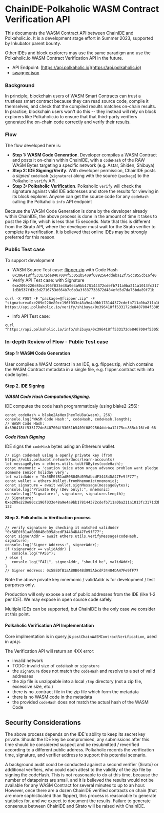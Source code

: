 # ChainIDE-Polkaholic WASM Contract Verification API

This documents the WASM Contract API between ChainIDE and Polkaholic.io.  It is a development stage effort in Summer 2023, supported by Inkubator parent bounty.  

Other IDEs and block explorers may use the same paradigm and use the Polkaholic.io WASM Contract Verification API in the future.

* API Endpoint: [https://api.polkaholic.io](https://api.polkaholic.io)
* [swagger.json](https://swagger.polkaholic.io/swagger.json)

### Background

In principle, blockchain users of WASM Smart Contracts can trust a trustless smart contract because they can read source code, compile it themselves, and check that the compiled results
matches on-chain results.  In practice, blockchain users won't do this -- they instead will rely on block explorers like Polkaholic.io to ensure that that third-party verifiers generated
the on-chain code correctly and verify their results.

### Flow

The flow developed here is:

* **Step 1: WASM Code Generation**. Developer compiles a WASM Contract and posts it on-chain within ChainIDE, with a `codeHash` of the RAW WASM Bytes targeting a specific network (e.g. Astar, Shiden, Shibuya)
* **Step 2: IDE Signing/Verify**. With developer permission, ChainIDE posts a _signed_ `codeHash` (`signature`) along with the source (`package`) to the Polkaholic `verify` API.
* **Step 3: Polkaholic Verification**.  Polkaholic `verify` will check the signature against valid IDE addresses and store the results for viewing in its block explorer.  Anyone can get the source code for any `codeHash` calling the Polkaholic `info` API endpoint

Because the WASM Code Generation is done by the developer already within ChainIDE, the above process is done in the amount of time it takes to post the zip file, which is less than 15 seconds.  Note that this is different from the Sirato API, where the developer must wait for the Sirato verifier to complete its verification.  It is believed that online IDEs may be strongly preferred for this reason.

### Public Test case

To support development

* WASM Source Test case: [flipper.zip](https://raw.github.com) with Code Hash `0x396418ff533172de8407004f53051b5409f6892564ddeba12f75cc855cb16fe0`
* Verify API Test case: with Signature `0xe209e220e80cc196f033e48a9e4a9bb178144372cdefb711a0ba211a1013fc3171d3b537fd3c3d2716753d664b7c6b3a3f887738672d484efd5d7da73bda89f71b` 
```
curl -X POST -F "package=@flipper.zip" -F "signature=0xe209e220e80cc196f033e48a9e4a9bb178144372cdefb711a0ba211a1013fc3171d3b537fd3c3d2716753d664b7c6b3a3f887738672d484efd5d7da73bda89f71b" https://api.polkaholic.io/verify/shibuya/0x396418ff533172de8407004f53051b5409f6892564ddeba12f75cc855cb16fe0
```
* Info API Test case: 
```
curl "https://api.polkaholic.io/info/shibuya/0x396418ff533172de8407004f53051b5409f6892564ddeba12f75cc855cb16fe0"
```

### In-depth Review of Flow - Public Test case

#### Step 1: WASM Code Generation

User compiles a WASM contract in an IDE, e.g. flipper.zip, which contains the WASM Contract metadata in a single file, e.g. flipper.contract with into code bytes.


#### Step 2. IDE Signing

***WASM Code Hash Computation/Signing.***

IDE computes the code hash programmaticaly (using blake2-256):

```
const codeHash = blake2AsHex(hexToU8a(wasm), 256)
console.log('WASM Code Hash:', codeHash, codeHash.length);
// WASM Code Hash: 0x396418ff533172de8407004f53051b5409f6892564ddeba12f75cc855cb16fe0 66
```

***Code Hash Signing***

IDE signs the `codeHash` bytes using an Ethereum wallet. 

```
// sign codeHash using a openly private key (from https://wiki.polkadot.network/docs/learn-accounts)
let messageBytes = ethers.utils.toUtf8Bytes(codeHash);
const mnemonic = 'caution juice atom organ advance problem want pledge someone senior holiday very';
let validAddr = "0x58E0fB1aAB0B04Bd095AbcdF34484DA47Fe9fF77";
const wallet = ethers.Wallet.fromMnemonic(mnemonic);
const signature = await wallet.signMessage(messageBytes);
console.log("Private Key (Dev only):", mnemonic)
console.log('Signature:', signature, signature.length);
// Signature: 0xe209e220e80cc196f033e48a9e4a9bb178144372cdefb711a0ba211a1013fc3171d3b537fd3c3d2716753d664b7c6b3a3f887738672d484efd5d7da73bda89f71b 132
```

#### Step 3. Polkaholic.io Verification process

```
// verify signature by checking it matched validAddr "0x58E0fB1aAB0B04Bd095AbcdF34484DA47Fe9fF77";
const signerAddr = await ethers.utils.verifyMessage(codeHash, signature);
console.log("Signer Address:", signerAddr);
if (signerAddr == validAddr) {
   console.log("PASS");
} else {
   console.log("FAIL", signerAddr, "should be", validAddr);
}
// Signer Address: 0x58E0fB1aAB0B04Bd095AbcdF34484DA47Fe9fF77
```

Note the above private key mnemonic / validAddr is for development / test purposes only.  

Production will only expose a set of public addresses from the IDE (like 1-2 per IDE).  We may expose in open source code safely.

Multiple IDEs can be supported, but ChainIDE is the only case we consider at this point.  

#### Polkaholic Verification API Implementation

Core implmentation is in query.js `postChainWASMContractVerification`, used in api.js 

The Verification API will return an 4XX error:
* invalid network 
* TODO: invalid size of `codeHash` or `signature` 
* the `signature` does not match the `codeHash` and resolve to a set of valid addresses
* the zip file is unzippable into a local `/tmp` directory (not a zip file, excessive size, etc.)
* there is no .contract file in the zip file which form the metadata
* there is no WASM code in the metadata
* the provided `codeHash` does not match the actual hash of the WASM Code

## Security Considerations

The above process depends on the IDE's ability to keep its secret key
private.  Should the IDE key be compromised, any submissions after
this time should be considered suspect and be resubmitted / reverified
according to a different public address.  Polkaholic records the
verification time, signature, and verifier address to support this
potential scenario.

A background audit could be conducted against a second verifier
(Sirato) or additional verifiers, who could each attest to the
validity of the zip file by signing the codeHash.  This is not
reasonable to do at this time, because the number of datapoints are
small, and it is believed the results would not be available for any
WASM Contract for several minutes to up to an hour.  However, once
there are a dozen ChainIDE verified contracts on chain (that are more
sophisticated than flipper), this process is reasonable to generate
statistics for, and we expect to document the results.  Failure to
generate consensus between ChainIDE and Sirato will be raised with
ChainIDE.


